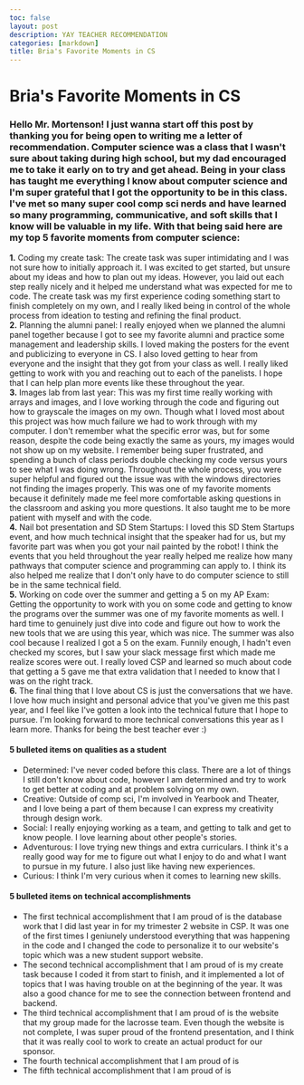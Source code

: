 ```yaml
---
toc: false
layout: post
description: YAY TEACHER RECOMMENDATION
categories: [markdown]
title: Bria's Favorite Moments in CS
---
```

# Bria's Favorite Moments in CS

### Hello Mr. Mortenson! I just wanna start off this post by thanking you for being open to writing me a letter of recommendation. Computer science was a class that I wasn't sure about taking during high school, but my dad encouraged me to take it early on to try and get ahead. Being in your class has taught me everything I know about computer science and I'm super grateful that I got the opportunity to be in this class. I've met so many super cool comp sci nerds and have learned so many programming, communicative, and soft skills that I know will be valuable in my life. With that being said here are my **top 5 favorite moments from computer science:**


**1.** Coding my create task: The create task was super intimidating and I was not sure how to initially approach it. I was excited to get started, but unsure about my ideas and how to plan out my ideas. However, you laid out each step really nicely and it helped me understand what was expected for me to code. The create task was my first experience coding something start to finish completely on my own, and I really liked being in control of the whole process from ideation to testing and refining the final product. <br>
**2.** Planning the alumni panel: I really enjoyed when we planned the alumni panel together because I got to see my favorite alumni and practice some management and leadership skills. I loved making the posters for the event and publicizing to everyone in CS. I also loved getting to hear from everyone and the insight that they got from your class as well. I really liked getting to work with you and reaching out to each of the panelists. I hope that I can help plan more events like these throughout the year. <br>
**3.** Images lab from last year: This was my first time really working with arrays and images, and I love working through the code and figuring out how to grayscale the images on my own. Though what I loved most about this project was how much failure we had to work through with my computer. I don't remember what the specific error was, but for some reason, despite the code being exactly the same as yours, my images would not show up on my website. I remember being super frustrated, and spending a bunch of class periods double checking my code versus yours to see what I was doing wrong. Throughout the whole process, you were super helpful and figured out the issue was with the windows directories not finding the images properly. This was one of my favorite moments because it definitely made me feel more comfortable asking questions in the classroom and asking you more questions. It also taught me to be more patient with myself and with the code. <br>
**4.** Nail bot presentation and SD Stem Startups: I loved this SD Stem Startups event, and how much technical insight that the speaker had for us, but my favorite part was when you got your nail painted by the robot! I think the events that you held throughout the year really helped me realize how many pathways that computer science and programming can apply to. I think its also helped me realize that I don't only have to do computer science to still be in the same technical field. <br>
**5.** Working on code over the summer and getting a 5 on my AP Exam: Getting the opportunity to work with you on some code and getting to know the programs over the summer was one of my favorite moments as well. I hard time to genuinely just dive into code and figure out how to work the new tools that we are using this year, which was nice. The summer was also cool because I realized I got a 5 on the exam. Funnily enough, I hadn't even checked my scores, but I saw your slack message first which made me realize scores were out. I really loved CSP and learned so much about code that getting a 5 gave me that extra validation that I needed to know that I was on the right track. <br>
**6.** The final thing that I love about CS is just the conversations that we have. I love how much insight and personal advice that you've given me this past year, and I feel like I've gotten a look into the technical future that I hope to pursue. I'm looking forward to more technical conversations this year as I learn more. Thanks for being the best teacher ever :)


#### 5 bulleted items on qualities as a student
- Determined: I've never coded before this class. There are a lot of things I still don't know about code, however I am determined and try to work to get better at coding and at problem solving on my own.
- Creative: Outside of comp sci, I'm involved in Yearbook and Theater, and I love being a part of them because I can express my creativity through design work.
- Social: I really enjoying working as a team, and getting to talk and get to know people. I love learning about other people's stories. 
- Adventurous: I love trying new things and extra curriculars. I think it's a really good way for me to figure out what I enjoy to do and what I want to pursue in my future. I also just like having new experiences.
- Curious: I think I'm very curious when it comes to learning new skills. 

#### 5 bulleted items on technical accomplishments
- The first technical accomplishment that I am proud of is the database work that I did last year in for my trimester 2 website in CSP. It was one of the first times I geniunely understood everything that was happening in the code and I changed the code to personalize it to our website's topic which was a new student support website. 
- The second technical accomplishment that I am proud of is my create task because I coded it from start to finish, and it implemented a lot of topics that I was having trouble on at the beginning of the year. It was also a good chance for me to see the connection between frontend and backend.
- The third technical accomplishment that I am proud of is the website that my group made for the lacrosse team. Even though the website is not complete, I was super proud of the frontend presentation, and I think that it was really cool to work to create an actual product for our sponsor.
- The fourth technical accomplishment that I am proud of is 
- The fifth technical accomplishment that I am proud of is 

